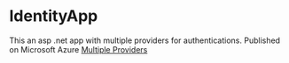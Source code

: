 # IdentityApp
This an asp .net app with multiple providers for authentications.
Published on Microsoft Azure [Multiple Providers](https://multiples-providers.azurewebsites.net/)
